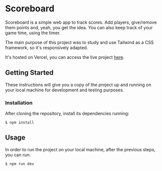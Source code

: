 # Scoreboard

Scoreboard is a simple web app to track scores. Add players, give/remove them points and, yeah, you get the idea. You can also keep track of your game time, using the timer. 

The main purpose of this project was to study and use Tailwind as a CSS framework, so it's responsively adapted.

It's hosted on Vercel, you can access the live project [here](https://scoreboard-gray.vercel.app/).

## Getting Started

These instructions will give you a copy of the project up and running on
your local machine for development and testing purposes. 


### Installation

After cloning the repository, install its dependencies running:

```
$ npm install
```

## Usage

In order to run the project on your local machine, after the previous steps, you can run: 

```
$ npm run dev
```